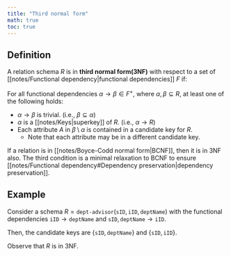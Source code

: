 ```yaml
---
title: "Third normal form"
math: true
toc: true
---
```


## Definition

A relation schema $R$ is in **third normal form(3NF)** with respect to a set of [[notes/Functional dependency|functional dependencies]] $F$ if:

For all functional dependencies $\alpha \to \beta \in F^+$, where $\alpha, \beta \subseteq R$, at least one of the following holds:
- $\alpha \to \beta$ is trivial. (i.e., $\beta \subseteq \alpha$)
- $\alpha$ is a [[notes/Keys|superkey]] of $R$. (i.e., $\alpha \to R$)
- Each attribute $A$ in $\beta \setminus \alpha$ is contained in a candidate key for $R$.
  - Note that each attribute may be in a different candidate key.

If a relation is in [[notes/Boyce-Codd normal form|BCNF]], then it is in 3NF also. The third condition is a minimal relaxation to BCNF to ensure [[notes/Functional dependency#Dependency preservation|dependency preservation]].

## Example

Consider a schema $R = \texttt{dept-advisor}(\texttt{sID}, \texttt{iID}, \texttt{deptName})$ with the functional dependencies $\texttt{iID} \to \texttt{deptName}$ and $\texttt{sID}, \texttt{deptName} \to \texttt{iID}$.

Then, the candidate keys are $\{ \texttt{sID}, \texttt{deptName} \}$ and $\{ \texttt{sID}, \texttt{iID} \}$.

Observe that $R$ is in 3NF.